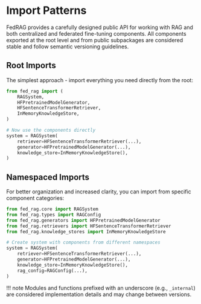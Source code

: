 # Import Patterns

FedRAG provides a carefully designed public API for working with RAG and both centralized
and federated fine-tuning components. All components exported at the root level
and from public subpackages are considered stable and follow semantic versioning guidelines.

## Root Imports

The simplest approach - import everything you need directly from the root:

```py
from fed_rag import (
    RAGSystem,
    HFPretrainedModelGenerator,
    HFSentenceTransformerRetriever,
    InMemoryKnowledgeStore,
)

# Now use the components directly
system = RAGSystem(
    retriever=HFSentenceTransformerRetriever(...),
    generator=HFPretrainedModelGenerator(...),
    knowledge_store=InMemoryKnowledgeStore(),
)
```

## Namespaced Imports

For better organization and increased clarity, you can import from specific
component categories:

```py
from fed_rag.core import RAGSystem
from fed_rag.types import RAGConfig
from fed_rag.generators import HFPretrainedModelGenerator
from fed_rag.retrievers import HFSentenceTransformerRetriever
from fed_rag.knowledge_stores import InMemoryKnowledgeStore

# Create system with components from different namespaces
system = RAGSystem(
    retriever=HFSentenceTransformerRetriever(...),
    generator=HFPretrainedModelGenerator(...),
    knowledge_store=InMemoryKnowledgeStore(),
    rag_config=RAGConfig(...),
)
```

!!! note
    Modules and functions prefixed with an underscore (e.g., `_internal`) are considered
    implementation details and may change between versions.
